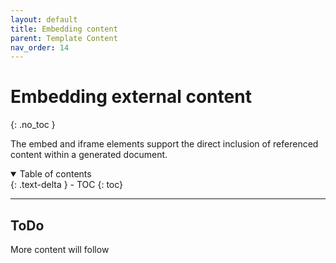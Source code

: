 ```yaml
---
layout: default
title: Embedding content
parent: Template Content
nav_order: 14
---
```


# Embedding external content
{: .no_toc }

The embed and iframe elements support the direct inclusion of referenced content within a generated document.

<details open markdown="block">
  <summary>
    Table of contents
  </summary>
  {: .text-delta }
- TOC
{: toc}
</details>

---

## ToDo

More content will follow
